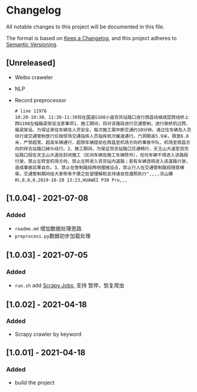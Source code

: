 # Changelog

All notable changes to this project will be documented in this file.

The format is based on [Keep a Changelog](https://keepachangelog.com/en/1.0.0/),
and this project adheres to [Semantic Versioning](https://semver.org/spec/v2.0.0.html).

## [Unreleased]

- Weibo craweler
- NLP
- Record preprocessor

  ``` csv
  # line 11976
  10:20-10:30、11:20-11:30将在国道G108小庙百货站路口进行西昌绕城成昆跨线桥上跨G108左幅箱梁架设注意事项1、施工期间，将对该路段进行交通管制，进行架桥机过跨、箱梁架设。为保证来往车辆及人员安全，每次施工需中断交通约10分钟。请过往车辆及人员绕行或交通管制放行后按现场交通指挥人员指挥依次缓速通行。门洞限高5.9米，限宽6.8米，严禁超宽、超高车辆通行，超限车辆提前在西昌至机场方向的事故中队、机场至西昌方向的拌合站路口掉头绕行。2、施工期间，为保证百货站路口交通畅行，天王山大道至百货站路口段在天王山大道处封闭施工（区间车辆及施工车辆除外），任何车辆不得进入该路段行驶，禁止左转至机场方向，禁止左转进入百货站内道路；若有车辆违规进入该道路行驶，造成事故后果自负。3、禁止在管制路段两侧摆摊设点，禁止行人在交通管制路段随意横穿。交通管制期间给大家带来不便之处望理解和支持请自觉遵照执行",,,,凉山爆料,0,0,0,2019-10-20 13:23,HUAWEI P30 Pro,,,
  
  ```

## [1.0.04] - 2021-07-08

### Added

- `readme.md` 增加数据处理思路
- `preprocess.py`数据初步加载处理

## [1.0.03] - 2021-07-05

### Added

- `run.sh`
  add [Scrapy Jobs](https://scrapy-chs.readthedocs.io/zh_CN/1.0/topics/jobs.html), 支持 暂停，恢复爬虫

## [1.0.02] - 2021-04-18

### Added

- Scrapy crawler by keyword

## [1.0.01] - 2021-04-18

### Added

- build the project
